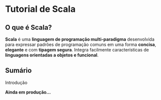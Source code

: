 # Tutorial de Scala

## O que é Scala?

**Scala** é uma **linguagem de programação multi-paradigma** desenvolvida para expressar padrões de programação comuns em uma forma **concisa**, **elegante** e com **tipagem segura**. Integra facilmente características de **linguagens orientadas a objetos e funcional**.

## Sumário

Introdução

**Ainda em produção...**
